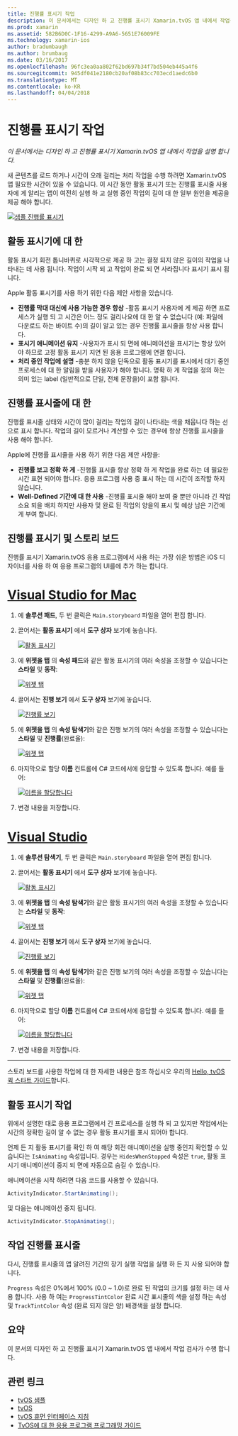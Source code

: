 ```yaml
---
title: 진행률 표시기 작업
description: 이 문서에서는 디자인 하 고 진행률 표시기 Xamarin.tvOS 앱 내에서 작업을 설명 합니다.
ms.prod: xamarin
ms.assetid: 582B6D0C-1F16-4299-A9A6-5651E76009FE
ms.technology: xamarin-ios
author: bradumbaugh
ms.author: brumbaug
ms.date: 03/16/2017
ms.openlocfilehash: 96fc3ea0aa802f62bd697b34f7bd504eb445a4f6
ms.sourcegitcommit: 945df041e2180cb20af08b83cc703ecd1aedc6b0
ms.translationtype: MT
ms.contentlocale: ko-KR
ms.lasthandoff: 04/04/2018
---
```

# <a name="working-with-progress-indicators"></a>진행률 표시기 작업

_이 문서에서는 디자인 하 고 진행률 표시기 Xamarin.tvOS 앱 내에서 작업을 설명 합니다._


새 콘텐츠를 로드 하거나 시간이 오래 걸리는 처리 작업을 수행 하려면 Xamarin.tvOS 앱 필요한 시간이 있을 수 있습니다. 이 시간 동안 활동 표시기 또는 진행률 표시줄 사용자에 게 알리는 앱이 여전히 실행 하 고 실행 중인 작업의 길이 대 한 일부 원인을 제공을 제공 해야 합니다.

[![](progress-indicators-images/intro01.png "샘플 진행률 표시기")](progress-indicators-images/intro01.png#lightbox)

<a name="About-Activity-Indicators" />

## <a name="about-activity-indicators"></a>활동 표시기에 대 한

활동 표시기 회전 톱니바퀴로 시각적으로 제공 하 고는 결정 되지 않은 길이의 작업을 나타내는 데 사용 됩니다. 작업이 시작 되 고 작업이 완료 되 면 사라집니다 표시기 표시 됩니다.

Apple 활동 표시기를 사용 하기 위한 다음 제안 사항을 있습니다.

- **진행률 막대 대신에 사용 가능한 경우 항상** -활동 표시기 사용자에 게 제공 하면 프로세스가 실행 되 고 시간은 어느 정도 걸리나요에 대 한 알 수 없습니다 (예: 파일에 다운로드 하는 바이트 수)의 길이 알고 있는 경우 진행률 표시줄을 항상 사용 합니다.
- **표시기 애니메이션 유지** -사용자가 표시 되 면에 애니메이션을 표시기는 항상 있어야 하므로 고정 활동 표시기 지연 된 응용 프로그램에 연결 합니다.
- **처리 중인 작업에 설명** -충분 하지 않을 단독으로 활동 표시기를 표시에서 대기 중인 프로세스에 대 한 알림을 받을 사용자가 해야 합니다. 명확 하 게 작업을 정의 하는 의미 있는 label (일반적으로 단일, 전체 문장을)이 포함 됩니다.

<a name="Summary" />

## <a name="about-progress-bars"></a>진행률 표시줄에 대 한

진행률 표시줄 상태와 시간이 많이 걸리는 작업의 길이 나타내는 색을 채웁니다 하는 선으로 표시 합니다. 작업의 길이 모르거나 계산할 수 있는 경우에 항상 진행률 표시줄을 사용 해야 합니다.

Apple에 진행률 표시줄을 사용 하기 위한 다음 제안 사항을:

- **진행률 보고 정확 하 게** -진행률 표시줄 항상 정확 하 게 작업을 완료 하는 데 필요한 시간 표현 되어야 합니다. 응용 프로그램 사용 중 표시 하는 데 시간이 조작할 하지 않습니다.
- **Well-Defined 기간에 대 한 사용** -진행률 표시줄 해야 보여 줄 뿐만 아니라 긴 작업 소요 되을 배치 하지만 사용자 및 완료 된 작업의 양을의 표시 및 예상 남은 기간에 게 부여 합니다.

<a name="Progress-Indicators-and-Storyboards" />

## <a name="progress-indicators-and-storyboards"></a>진행률 표시기 및 스토리 보드

진행률 표시기 Xamarin.tvOS 응용 프로그램에서 사용 하는 가장 쉬운 방법은 iOS 디자이너를 사용 하 여 응용 프로그램의 UI를에 추가 하는 합니다.

# <a name="visual-studio-for-mactabvsmac"></a>[Visual Studio for Mac](#tab/vsmac)
    
1. 에 **솔루션 패드**, 두 번 클릭은 `Main.storyboard` 파일을 열어 편집 합니다.
1. 끌어서는 **활동 표시기** 에서 **도구 상자** 보기에 놓습니다. 

    [![](progress-indicators-images/activity01.png "활동 표시기")](progress-indicators-images/activity01.png#lightbox)
1. 에 **위젯을 탭** 의 **속성 패드**와 같은 활동 표시기의 여러 속성을 조정할 수 있습니다는 **스타일** 및 **동작**: 

    [![](progress-indicators-images/activity02.png "위젯 탭 ")](progress-indicators-images/activity02.png#lightbox)
1. 끌어서는 **진행 보기** 에서 **도구 상자** 보기에 놓습니다. 

    [![](progress-indicators-images/activity03.png "진행률 보기")](progress-indicators-images/activity03.png#lightbox)
1. 에 **위젯을 탭** 의 **속성 탐색기**와 같은 진행 보기의 여러 속성을 조정할 수 있습니다는 **스타일** 및 **진행률**(완료율): 

    [![](progress-indicators-images/activity04.png "위젯 탭")](progress-indicators-images/activity04.png#lightbox)
1. 마지막으로 할당 **이름** 컨트롤에 C# 코드에서에 응답할 수 있도록 합니다. 예를 들어: 

    [![](progress-indicators-images/activity05.png "이름을 할당합니다")](progress-indicators-images/activity05.png#lightbox)
1. 변경 내용을 저장합니다.

# <a name="visual-studiotabvswin"></a>[Visual Studio](#tab/vswin)
    
1. 에 **솔루션 탐색기**, 두 번 클릭은 `Main.storyboard` 파일을 열어 편집 합니다.
1. 끌어서는 **활동 표시기** 에서 **도구 상자** 보기에 놓습니다. 

    [![](progress-indicators-images/activity01-vs.png "활동 표시기")](progress-indicators-images/activity01-vs.png#lightbox)
1. 에 **위젯을 탭** 의 **속성 탐색기**와 같은 활동 표시기의 여러 속성을 조정할 수 있습니다는 **스타일** 및 **동작**: 

    [![](progress-indicators-images/activity02-vs.png "위젯 탭")](progress-indicators-images/activity02-vs.png#lightbox)
1. 끌어서는 **진행 보기** 에서 **도구 상자** 보기에 놓습니다. 

    [![](progress-indicators-images/activity03-vs.png "진행률 보기")](progress-indicators-images/activity03-vs.png#lightbox)
1. 에 **위젯을 탭** 의 **속성 탐색기**와 같은 진행 보기의 여러 속성을 조정할 수 있습니다는 **스타일** 및 **진행률**(완료율): 

    [![](progress-indicators-images/activity04-vs.png "위젯 탭")](progress-indicators-images/activity04-vs.png#lightbox)
1. 마지막으로 할당 **이름** 컨트롤에 C# 코드에서에 응답할 수 있도록 합니다. 예를 들어: 

    [![](progress-indicators-images/activity05-vs.png "이름을 할당합니다")](progress-indicators-images/activity05-vs.png#lightbox)
1. 변경 내용을 저장합니다.

-----

스토리 보드를 사용한 작업에 대 한 자세한 내용은 참조 하십시오 우리의 [Hello, tvOS 퀵 스타트 가이드](~/ios/tvos/get-started/hello-tvos.md)합니다. 

<a name="Working-with-Activity-Indicators" />

## <a name="working-with-activity-indicators"></a>활동 표시기 작업

위에서 설명한 대로 응용 프로그램에서 긴 프로세스를 실행 하 되 고 있지만 작업에서는 시간의 정확한 길이 알 수 없는 경우 활동 표시기를 표시 되어야 합니다.

언제 든 지 활동 표시기를 확인 하 여 해당 회전 애니메이션을 실행 중인지 확인할 수 있습니다는 `IsAnimating` 속성입니다. 경우는 `HidesWhenStopped` 속성은 `true`, 활동 표시기 애니메이션이 중지 되 면에 자동으로 숨길 수 있습니다.

애니메이션을 시작 하려면 다음 코드를 사용할 수 있습니다. 

```csharp
ActivityIndicator.StartAnimating();
```

및 다음는 애니메이션 중지 됩니다.

```csharp
ActivityIndicator.StopAnimating();
```

<a name="Working-with-Progress-Bars" />

## <a name="working-with-progress-bars"></a>작업 진행률 표시줄

다시, 진행률 표시줄의 앱 알려진 기간의 장기 실행 작업을 실행 하 든 지 사용 되어야 합니다. 

`Progress` 속성은 0%에서 100% (0.0 ~ 1.0)로 완료 된 작업의 크기를 설정 하는 데 사용 합니다. 사용 하 여는 `ProgressTintColor` 완료 시간 표시줄의 색을 설정 하는 속성 및 `TrackTintColor` 속성 (완료 되지 않은 양) 배경색을 설정 합니다.

<a name="Summary" />

## <a name="summary"></a>요약

이 문서의 디자인 하 고 진행률 표시기 Xamarin.tvOS 앱 내에서 작업 검사가 수행 합니다.



## <a name="related-links"></a>관련 링크

- [tvOS 샘플](https://developer.xamarin.com/samples/tvos/all/)
- [tvOS](https://developer.apple.com/tvos/)
- [tvOS 휴먼 인터페이스 지침](https://developer.apple.com/tvos/human-interface-guidelines/)
- [TvOS에 대 한 응용 프로그램 프로그래밍 가이드](https://developer.apple.com/library/prerelease/tvos/documentation/General/Conceptual/AppleTV_PG/)
